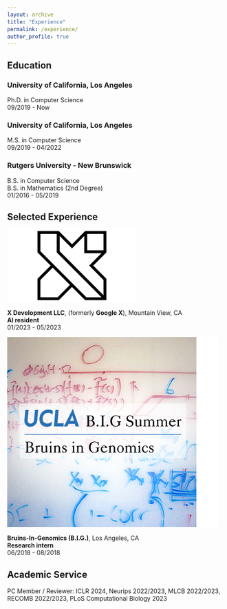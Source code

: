 ```yaml
---
layout: archive
title: "Experience"
permalink: /experience/
author_profile: true
---
```


## Education

<div class="education-entry">
  <!-- <div class="school-logo">
    <img src="/assets/images/experience/UCLA.png" alt="UCLA">
  </div> -->
  <div class="education-details">
    <h3>University of California, Los Angeles</h3>
    <p>Ph.D. in Computer Science<br>
    09/2019 - Now</p>
  </div>
</div>


<div class="education-entry">
  <!-- <div class="school-logo">
    <img src="/assets/images/experience/UCLA.png" alt="UCLA">
  </div> -->
  <div class="education-details">
    <h3>University of California, Los Angeles</h3>
    <p>M.S. in Computer Science<br>
    09/2019 - 04/2022</p>
  </div>
</div>


<div class="education-entry">
  <!-- <div class="school-logo">
    <img src="/assets/images/experience/rutgers.png" alt="School Logo">
  </div> -->
  <div class="education-details">
    <h3>Rutgers University - New Brunswick</h3>
    <p>B.S. in Computer Science<br>
    B.S. in Mathematics (2nd Degree)<br>
    01/2016 - 05/2019</p>
  </div>
</div>


## Selected Experience

<div class="education-entry">
  <div class="school-logo">
    <img src="/assets/images/experience/X.png" alt="X Logo">
  </div>
  <div class="education-details">
    <p>
      <strong>X Development LLC</strong>, (formerly <strong>Google X</strong>), Mountain View, CA<br>
      <strong>AI resident</strong><br>
      01/2023 - 05/2023
    </p>
  </div>
</div>


<div class="education-entry">
  <div class="school-logo">
    <img src="/assets/images/experience/BIG.png" alt="BIG Logo">
  </div>
  <div class="education-details">
    <p>
      <strong>Bruins-In-Genomics (B.I.G.)</strong>, Los Angeles, CA<br>
      <strong>Research intern</strong><br>
      06/2018 - 08/2018
    </p>
  </div>
</div>

## Academic Service

PC Member / Reviewer: ICLR 2024, Neurips 2022/2023, MLCB 2022/2023, RECOMB 2022/2023, PLoS Computational Biology 2023